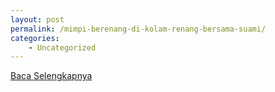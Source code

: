 ```yaml
---
layout: post
permalink: /mimpi-berenang-di-kolam-renang-bersama-suami/
categories:
    - Uncategorized
---
```


[Baca Selengkapnya](/08)